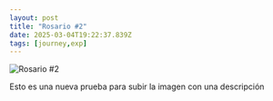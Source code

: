 ```yaml
---
layout: post
title: "Rosario #2"
date: 2025-03-04T19:22:37.839Z
tags: [journey,exp]
---
```


![Rosario #2](/assets/images/2025-03-04-image162237.png)

Esto es una nueva prueba para subir la imagen con una descripción